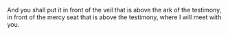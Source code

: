 And you shall put it in front of the veil that is above the ark of the testimony, in front of the mercy seat that is above the testimony, where I will meet with you.
